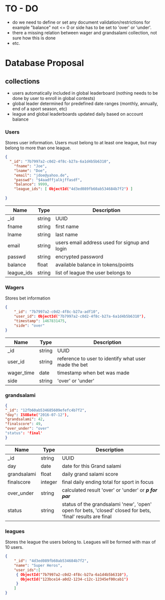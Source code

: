# TO - DO
- do we need to define or set any document validation/restrictions for example "balance" not <= 0 or side has to be set to 'over' or 'under'.
- there a missing relation between wager and grandsalami collection, not sure how this is done
- etc.

# Database Proposal

## collections

- users automatically included in global leaderboard (nothing needs to be done by user to enroll in global contests)
- global leader determined for predefined date ranges (monthly, annually, end of a sport season, etc)
- league and global leaderboards updated daily based on account balance

### Users
Stores user information. Users must belong to at least one league, but may belong to more than one league.

```json
{
  "_id": "7b7997a2-c0d2-4f8c-b27a-6a1d4b5b6310",
	"fname": "Joe",
	"lname": "Doe",
	"email": "jdoe@yahoo.de",
	"passwd": "$4aadffjalkjffasdf",
	"balance": 9999,
	"league_ids": [ ObjectId("4d3ed089fb60ab534684b7f2") ]
	
}
```

| Name        | Type         | Description  |
| ------------- |-------------| -----|
| _id      | string | UUID |
| fname | string      |   first name |
| lname | string      |    last name |
| email | string      |    users email address used for signup and login |
| passwd | string      |    encrypted password |
| balance | float      |    available balance in tokens/points |
| league_ids | string  | list of league the user belongs to|


### Wagers
Stores bet information

```json
{
	"_id": "7b7997a2-c0d2-4f8c-b27a-adf10",
	"user_id": ObjectId("7b7997a2-c0d2-4f8c-b27a-6a1d4b5b6310"),
	"timestamp": 1467831475,
	"side": "over"
}
```

| Name        | Type         | Description  |
| ------------- |-------------| -----|
| _id      | string | UUID |
| user_id | string      | reference to user to identify what user made the bet |
| wager_time     | date | timestamp when bet was made |
| side | string | 'over' or 'under' |


### grandsalami

```json
{
"_id": "12fb60ab534685609efefc4b7f2",
"day": ISODate("2016-07-12"),
"grandsalami": 42,
"finalscore": 49,
"over_under": "over"
"status": 'final'
}
```

| Name        | Type         | Description  |
| ------------- |-------------| -----|
| _id      | string | UUID |
| day | date     | date for this Grand salami |
| grandsalami    | float | daily grand salami score |
| finalscore | integer |final daily ending total for sport in focus |
| over_under | string | calculated result 'over' or 'under' or ***p for par*** |
| status  | string | status of the grandsalami 'new', 'open' open for bets, 'closed' closed for bets, 'final' results are final|

### leagues
Stores the league the users belong to. Leagues will be formed with max of 10 users.

```json
{
	"_id": "4d3ed089fb60ab534684b7f2",
	"name": "Super Heros",
	"user_ids":[ 
	 { ObjectId("7b7997a2-c0d2-4f8c-b27a-6a1d4b5b6310"),
	   ObjectId("123bce14-a0d2-1234-c12c-12345ef00cab1")
	 }
	]
}
```
